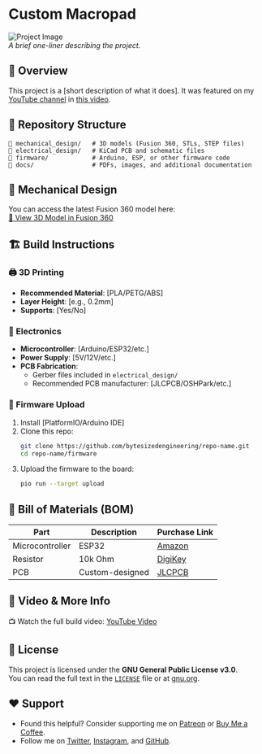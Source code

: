 # Custom Macropad  

![Project Image](https://github.com/bytesizedengineering/repo-name/assets/project-image.jpg)  
*A brief one-liner describing the project.*  

## 🚀 Overview  
This project is a [short description of what it does]. It was featured on my [YouTube channel](https://www.youtube.com/@ByteSizedEngineering) in [this video](#).  

## 📂 Repository Structure  
```
📁 mechanical_design/   # 3D models (Fusion 360, STLs, STEP files)
📁 electrical_design/   # KiCad PCB and schematic files
📁 firmware/            # Arduino, ESP, or other firmware code
📁 docs/                # PDFs, images, and additional documentation
```

## 🔩 Mechanical Design  
You can access the latest Fusion 360 model here:  
[🔗 View 3D Model in Fusion 360](https://a360.co/your-link)

## 🏗️ Build Instructions  

### 🖨️ 3D Printing  
- **Recommended Material**: [PLA/PETG/ABS]  
- **Layer Height**: [e.g., 0.2mm]  
- **Supports**: [Yes/No]  

### 🔌 Electronics  
- **Microcontroller**: [Arduino/ESP32/etc.]  
- **Power Supply**: [5V/12V/etc.]  
- **PCB Fabrication**:  
  - Gerber files included in `electrical_design/`  
  - Recommended PCB manufacturer: [JLCPCB/OSHPark/etc.]  

### 💾 Firmware Upload  
1. Install [PlatformIO/Arduino IDE]  
2. Clone this repo:  
   ```bash
   git clone https://github.com/bytesizedengineering/repo-name.git
   cd repo-name/firmware
   ```  
3. Upload the firmware to the board:  
   ```bash
   pio run --target upload
   ```  

## 🛒 Bill of Materials (BOM)  
| Part | Description | Purchase Link |
|------|------------|--------------|
| Microcontroller | ESP32 | [Amazon](#) |
| Resistor | 10k Ohm | [DigiKey](#) |
| PCB | Custom-designed | [JLCPCB](#) |

## 🎥 Video & More Info  
📺 Watch the full build video: [YouTube Video](#)  

## 📝 License  
This project is licensed under the **GNU General Public License v3.0**.  
You can read the full text in the [`LICENSE`](LICENSE) file or at [gnu.org](https://www.gnu.org/licenses/gpl-3.0.html).  

## ❤️ Support  
- Found this helpful? Consider supporting me on [Patreon](https://www.patreon.com/ByteSizedEngineering) or [Buy Me a Coffee](#).  
- Follow me on [Twitter](#), [Instagram](#), and [GitHub](https://github.com/bytesizedengineering).  

 
